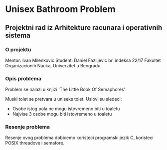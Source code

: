 # Unisex Bathroom Problem
## Projektni rad iz Arhitekture racunara i operativnih sistema



### O projektu
Mentor: Ivan Milenkovic
Student: Daniel Fazlijevic br. indeksa 22/17
Fakultet Organizacionih Nauka, Univerzitet u Beogradu.


### Opis problema
Problem se nalazi u knjizi 'The Little Book Of Semaphores'

Muski tolet se pretvara u uniseks tolet. Uslovi su sledeci:
- Osobe istog pola ne mogu istovremeno biti u toaletu
- Najvise 3 osobe mogu biti istovremeno u toaletu


### Resenje problema
Resenje ovog problema dobicemo koristeci programski jezik C, koristeci POSIX threadove i semafore. 
